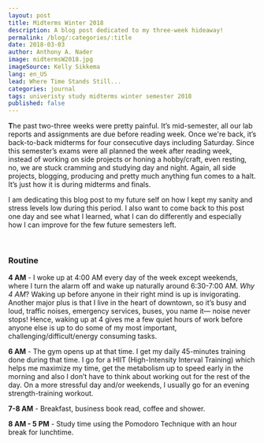 ```yaml
---
layout: post
title: Midterms Winter 2018
description: A blog post dedicated to my three-week hideaway!
permalink: /blog/:categories/:title
date: 2018-03-03
author: Anthony A. Nader
image: midtermsW2018.jpg
imageSource: Kelly Sikkema
lang: en_US
lead: Where Time Stands Still...
categories: journal
tags: univeristy study midterms winter semester 2018
published: false
---
```


<b>T</b>he past two-three weeks were pretty painful. It’s mid-semester, all our lab reports and assignments are due before reading week. Once we're back, it’s back-to-back midterms for four consecutive days including Saturday. Since this semester’s exams were all planned the week after reading week, instead of working on side projects or honing a hobby/craft, even resting, no, we are stuck cramming and studying day and night. Again, all side projects, blogging, producing and pretty much anything fun comes to a halt. It’s just how it is during midterms and finals.

I am dedicating this blog post to my future self on how I kept my sanity and stress levels low during this period. I also want to come back to this post one day and see what I learned, what I can do differently and especially how I can improve for the few future semesters left.

<br>

### Routine

<b>4 AM</b> - I woke up at 4:00 AM every day of the week except weekends, where I turn the alarm off and wake up naturally  around 6:30-7:00 AM. _Why 4 AM_? Waking up before anyone in their right mind is up is invigorating. Another major plus is that I live in the heart of downtown, so it’s busy and loud, traffic noises, emergency services, buses, you name it— noise never stops! Hence, waking up at 4 gives me a few quiet hours of work before anyone else is up to do some of my most important, challenging/difficult/energy consuming tasks.

<b>6 AM</b> - The gym opens up at that time. I get my daily 45-minutes training done during that time. I go for a HIIT (High-Intensity Interval Training) which helps me maximize my time, get the metabolism up to speed early in the morning and also I don’t have to think about working out for the rest of the day. On a more stressful day and/or weekends, I usually go for an evening strength-training workout.

<b>7-8 AM</b> - Breakfast, business book read, coffee and shower.

<b>8 AM - 5 PM</b> - Study time using the Pomodoro Technique with an hour break for lunchtime.

